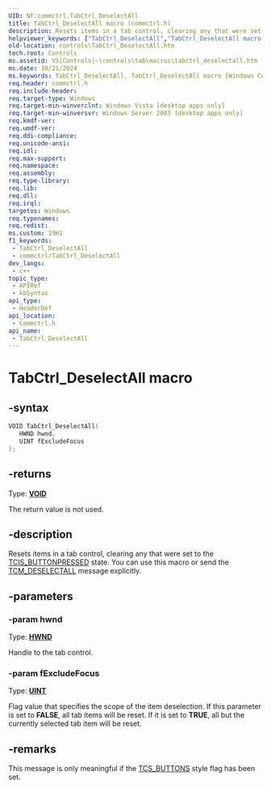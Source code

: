 ```yaml
---
UID: NF:commctrl.TabCtrl_DeselectAll
title: TabCtrl_DeselectAll macro (commctrl.h)
description: Resets items in a tab control, clearing any that were set to the TCIS_BUTTONPRESSED state. You can use this macro or send the TCM_DESELECTALL message explicitly.
helpviewer_keywords: ["TabCtrl_DeselectAll","TabCtrl_DeselectAll macro [Windows Controls]","_win32_TabCtrl_DeselectAll","_win32_TabCtrl_DeselectAll_cpp","commctrl/TabCtrl_DeselectAll","controls.TabCtrl_DeselectAll","controls._win32_TabCtrl_DeselectAll"]
old-location: controls\TabCtrl_DeselectAll.htm
tech.root: Controls
ms.assetid: VS|Controls|~\controls\tab\macros\tabctrl_deselectall.htm
ms.date: 10/21/2024
ms.keywords: TabCtrl_DeselectAll, TabCtrl_DeselectAll macro [Windows Controls], _win32_TabCtrl_DeselectAll, _win32_TabCtrl_DeselectAll_cpp, commctrl/TabCtrl_DeselectAll, controls.TabCtrl_DeselectAll, controls._win32_TabCtrl_DeselectAll
req.header: commctrl.h
req.include-header: 
req.target-type: Windows
req.target-min-winverclnt: Windows Vista [desktop apps only]
req.target-min-winversvr: Windows Server 2003 [desktop apps only]
req.kmdf-ver: 
req.umdf-ver: 
req.ddi-compliance: 
req.unicode-ansi: 
req.idl: 
req.max-support: 
req.namespace: 
req.assembly: 
req.type-library: 
req.lib: 
req.dll: 
req.irql: 
targetos: Windows
req.typenames: 
req.redist: 
ms.custom: 19H1
f1_keywords:
 - TabCtrl_DeselectAll
 - commctrl/TabCtrl_DeselectAll
dev_langs:
 - c++
topic_type:
 - APIRef
 - kbSyntax
api_type:
 - HeaderDef
api_location:
 - Commctrl.h
api_name:
 - TabCtrl_DeselectAll
---
```


# TabCtrl_DeselectAll macro

## -syntax

```cpp
VOID TabCtrl_DeselectAll(
   HWND hwnd,
   UINT fExcludeFocus
);
```

## -returns

Type: **[VOID](/windows/desktop/winprog/windows-data-types)**

The return value is not used.


## -description

Resets items in a tab control, clearing any that were set to the <a href="/windows/desktop/Controls/tab-control-item-states">TCIS_BUTTONPRESSED</a> state. You can use this macro or send the <a href="/windows/desktop/Controls/tcm-deselectall">TCM_DESELECTALL</a> message explicitly.

## -parameters

### -param hwnd

Type: <b><a href="/windows/desktop/WinProg/windows-data-types">HWND</a></b>

Handle to the tab control.

### -param fExcludeFocus

Type: <b><a href="/windows/desktop/WinProg/windows-data-types">UINT</a></b>

Flag value that specifies the scope of the item deselection. If this parameter is set to <b>FALSE</b>, all tab items will be reset. If it is set to <b>TRUE</b>, all but the currently selected tab item will be reset.

## -remarks

This message is only meaningful if the <a href="/windows/desktop/Controls/tab-control-styles">TCS_BUTTONS</a> style flag has been set.
